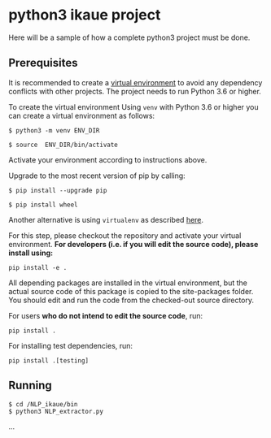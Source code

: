 # python3 ikaue project

Here will be a sample of how a complete python3 project must be done.



## Prerequisites
It is recommended to create a [virtual environment](https://docs.python.org/3/library/venv.html) to
avoid any dependency conflicts with other projects. The project needs to run Python 3.6 or higher. 

To create the virtual environment Using `venv` with Python 3.6 or higher you can create a virtual environment as follows:

```
$ python3 -m venv ENV_DIR

$ source  ENV_DIR/bin/activate
```

Activate your environment according to instructions above.

Upgrade to the most recent version of pip by calling:

```
$ pip install --upgrade pip

$ pip install wheel
```

Another alternative is using `virtualenv` as described
[here](https://the-hitchhikers-guide-to-packaging.readthedocs.io/en/latest/virtualenv.html#creating-a-virtualenv).

For this step, please checkout the repository and activate your virtual environment.
**For developers (i.e. if you will edit the source code), please install using:**

```
pip install -e .
```

All depending packages are installed in the virtual environment, but the actual source code of this
package is copied to the site-packages folder. You should edit and run the code from the
checked-out source directory.

For users **who do not intend to edit the source code**, run:

```
pip install .
```

For installing test dependencies, run: 
```
pip install .[testing]
```


## Running
```
$ cd /NLP_ikaue/bin
$ python3 NLP_extractor.py
```
...
